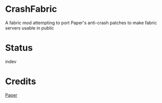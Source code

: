 # CrashFabric
A fabric mod attempting to port Paper's anti-crash patches to make fabric servers usable in public

# Status
indev

# Credits
[Paper](https://github.com/PaperMC/Paper)
